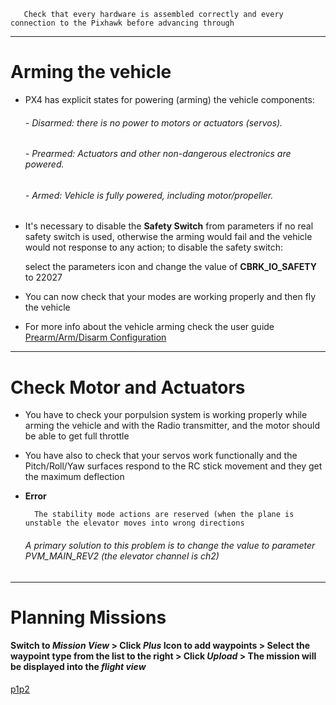 
       Check that every hardware is assembled correctly and every connection to the Pixhawk before advancing through
-----------------------------------------------------------------------------------------------------------
# Arming the vehicle
* PX4 has explicit states for powering (arming) the vehicle components:
  
  ###### - Disarmed: there is no power to motors or actuators (servos).
  ###### - Prearmed: Actuators and other non-dangerous electronics are powered.
  ###### - Armed: Vehicle is fully powered, including motor/propeller.
  
* It's necessary to disable the **Safety Switch** from parameters if no real safety switch is used, otherwise the arming would fail and the vehicle would not response to any action; to disable the safety switch:

   select the parameters icon and change the value of **CBRK_IO_SAFETY** to 22027

* You can now check that your modes are working properly and then fly the vehicle

* For more info about the vehicle arming check the user guide [Prearm/Arm/Disarm Configuration](https://docs.px4.io/master/en/advanced_config/prearm_arm_disarm.html)
_____________________________________________________________________________________________________________
# Check Motor and Actuators
- You have to check your porpulsion system is working properly while arming the vehicle and with the Radio transmitter, and the motor should be able to get full throttle 
- You have also to check that your servos work functionally and the Pitch/Roll/Yaw surfaces respond to the RC stick movement and they get the maximum deflection
- **Error** 

        The stability mode actions are reserved (when the plane is unstable the elevator moves into wrong directions

  ###### A primary solution to this problem is to change the value to parameter PVM_MAIN_REV2 (the elevator channel is ch2) 
________________________________________________________________________________________________________________
# Planning Missions
#### Switch to *Mission View* > Click *Plus* Icon  to add waypoints > Select the waypoint type from the list to the right > Click *Upload* > The mission will be displayed into the *flight view*
[p1](https://docs.px4.io/master/images/planning_mission.jpg)[p2](https://docs.px4.io/master/images/flying_mission.jpg)
